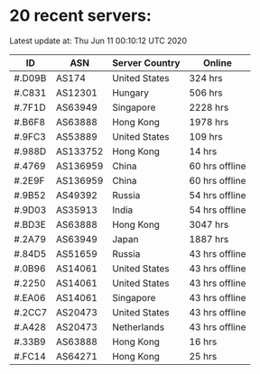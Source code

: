 # 20 recent servers:

Latest update at: Thu Jun 11 00:10:12 UTC 2020

| ID | ASN | Server Country | Online |
| -- | --- | -------------- | ------ |
| #.D09B | AS174 | United States | 324 hrs |
| #.C831 | AS12301 | Hungary | 506 hrs |
| #.7F1D | AS63949 | Singapore | 2228 hrs |
| #.B6F8 | AS63888 | Hong Kong | 1978 hrs |
| #.9FC3 | AS53889 | United States | 109 hrs |
| #.988D | AS133752 | Hong Kong | 14 hrs |
| #.4769 | AS136959 | China | 60 hrs offline |
| #.2E9F | AS136959 | China | 60 hrs offline |
| #.9B52 | AS49392 | Russia | 54 hrs offline |
| #.9D03 | AS35913 | India | 54 hrs offline |
| #.BD3E | AS63888 | Hong Kong | 3047 hrs |
| #.2A79 | AS63949 | Japan | 1887 hrs |
| #.84D5 | AS51659 | Russia | 43 hrs offline |
| #.0B96 | AS14061 | United States | 43 hrs offline |
| #.2250 | AS14061 | United States | 43 hrs offline |
| #.EA06 | AS14061 | Singapore | 43 hrs offline |
| #.2CC7 | AS20473 | United States | 43 hrs offline |
| #.A428 | AS20473 | Netherlands | 43 hrs offline |
| #.33B9 | AS63888 | Hong Kong | 16 hrs |
| #.FC14 | AS64271 | Hong Kong | 25 hrs |

